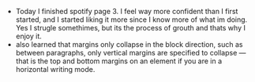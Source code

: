 - Today I finished spotify page 3. I feel way more confident than I first started, and I started liking it more since I know more of what im doing. Yes I strugle somethimes, but its the process of grouth and thats why I enjoy it. 
- also learned that margins only collapse in the block direction, such as between paragraphs,  only vertical margins are specified to collapse — that is the top and bottom margins on an element if you are in a horizontal writing mode.